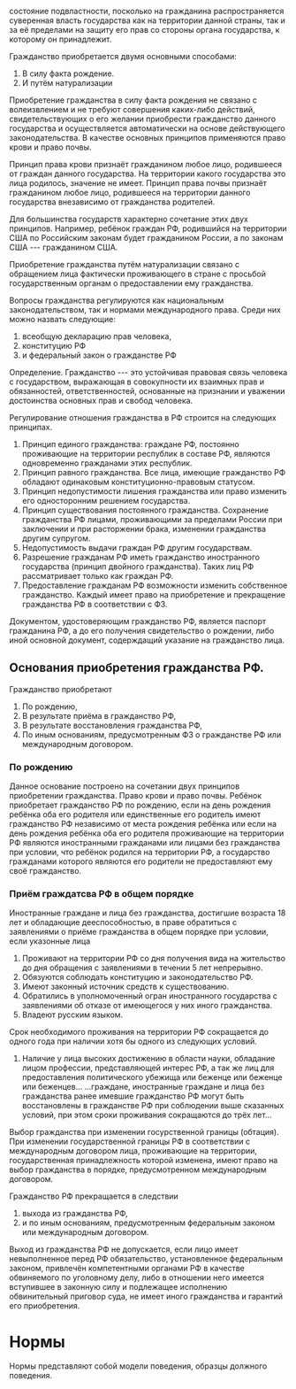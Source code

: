 состояние подвластности, посколько на гражданина распространяется суверенная власть государства как на территории данной страны, так и за её пределами на защиту его прав со стороны органа государства, к которому он принадлежит.

Гражданство приобретается двумя основными способами:
1. В силу факта рождение.
2. И путём натурализации

Приобретение гражданства в силу факта рождения не связано с волеизвлением и  не требуют совершения каких-либо действий, свидетельствующих о его желании приобрести гражданство данного государства и осуществляется автоматически на основе действующего законодательства. В качестве основных принципов применяются право крови и право почвы.

Принцип права крови признаёт гражданином любое лицо, родившееся от граждан данного государства. На территории какого государства это лица родилось, значение не имеет. Принцип права почвы признаёт гражданином любое лицо, родившееся на территории данного государства внезависимо от гражданства родителей.

Для большинства государств характерно сочетание этих двух принципов. Например, ребёнок граждан РФ, родившийся на территории США по Российским законам будет гражданином России, а по законам США --- гражданином США.

Приобретение гражданства путём натурализации связано с обращением лица фактически проживающего в стране с просьбой государственным органам о предоставлении ему гражданства.

Вопросы гражданства регулируются как национальным законодательством, так и нормами международного права. Среди них можно назвать следующие:
1. всеобщую декларацию прав человека,
2. конституцию РФ
3. и федеральный закон о гражданстве РФ

Определение. Гражданство --- это устойчивая правовая связь человека с государством, выражающая в совокупности их взаимных прав и обязанностей, ответственностей, основанные на признании и уважении достоинства основных прав и свобод человека.

Регулирование отношения гражданства в РФ строится на следующих принципах.
1. Принцип единого гражданства: граждане РФ, постоянно проживающие на территории республик в составе РФ, являются одновременно гражданами этих республик.
2. Принцип равного гражданства. Все лица, имеющие гражданство РФ обладают одинаковым конституционно-правовым статусом.
3. Принцип недопустимости лишения гражданства или право изменить его односторонним решением государства.
4. Принцип существования постоянного гражданства. Сохранение гражданства РФ лицами, проживающими за пределами России при заключении и при расторжении брака, изменении гражданства другим супругом.
6. Недопустимость выдачи граждан РФ другим государствам.
7. Разрешение гражданам РФ иметь гражданство иностранного государства (принцип двойного гражданства). Таких лиц РФ рассматривает только как граждан РФ.
8. Предоставление гражданам РФ возможности изменить собственное гражданство. Каждый имеет право на приобретение и прекращение гражданства РФ в соответствии с ФЗ.

Документом, удостоверяющим гражданство РФ, является паспорт гражданина РФ, а до его получения свидетельство о рождении, либо иной основной документ, содерждащий указание на гражданство лица.

## Основания приобретения гражданства РФ.
Гражданство приобретают
1. По рождению,
2. В результате приёма в гражданство РФ,
3. В результате восстановления гражданства РФ,
4. По иным основаниям, предусмотренным ФЗ о гражданстве РФ или международным договором.

### По рождению
Данное основание построено на сочетании двух принципов приобретении гражданства. Право крови и право почвы.
Ребёнок приобретает гражданство РФ по рождению, если на день рождения ребёнка оба его родителя или единственные его родитель имеют гражданство РФ независимо от места рождения ребёнка или если на день рождения ребёнка оба его родителя проживающие на территории РФ являются иностранными гражданами или лицами без гражданства при условии, что ребёнок родился на территории РФ, а государство гражданами которого являются его родители не предоставляют ему своё гражданство.

### Приём граждатсва РФ в общем порядке
Иностранные граждане и лица без гражданства, достигшие возраста 18 лет и обладающие дееспособностью, в праве обратиться с заявлениями о приёме гражданства в общем порядке при условии, если указонные лица
1. Проживают на территории РФ со дня получения вида на жительство до дня обращения с заявлениями в течении 5 лет непрерывно.
2. Обязуются соблюдать конституцию и законодательство РФ.
3. Имеют законный источник средств к существованию.
4. Обратились в уполномоченный огран иностранного государства с заявлениями об отказе от имеющегося у них иного гражданства.
5. Владеют русским языком.

Срок необходимого проживания на территории РФ сокращается до одного года при наличии хотя бы одного из следующих условий.
1. Наличие у лица высоких достижению в области науки, обладание лицом профессии, представляющей интерес РФ, а так же лиц для предоставления политического убежища или беженце или беженце или беженцев...
...граждане, иностранные граждане и лица без гражданства ранее имевшие гражданство РФ могут быть восстановлены в гражданстве РФ при соблюдении выше сказанных условий, при этом сроки проживания сокращаются до трёх лет...

Выбор гражданства при изменении госурственной границы (обтация). При изменении государственной границы РФ в соответствии с международным договором лица, проживающие на территории, государственная принадлежность которой изменена, имеют право на выбор гражданства в порядке, предусмотренном международным договором.

Гражданство РФ прекращается в следствии 
1. выхода из гражданства РФ,
2. и по иным основаниям, предусмотренным федеральным законом или международным договором.

Выход из гражданства РФ не допускается, если лицо имеет невыполненное перед РФ обязательство, установленное федеральным законом, привлечён компетентными органами РФ в качестве обвиняемого по уголовному делу, либо в отношении него имеется вступившее в законную силу и подлежащее исполнению обвинительный приговор суда, не имеет иного гражданства и гарантий его приобретения.

# Нормы
Нормы представляют собой модели поведения, образцы должного поведения.

